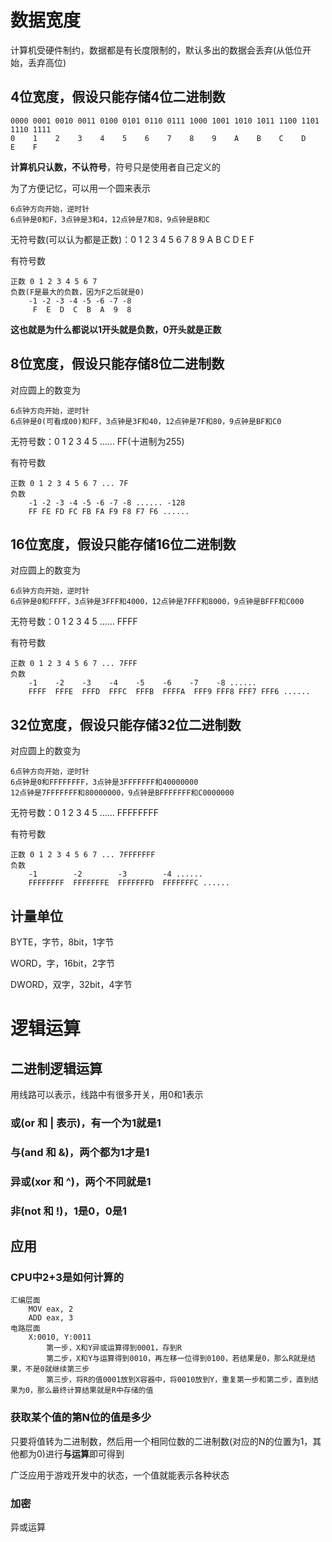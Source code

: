 # 数据宽度
计算机受硬件制约，数据都是有长度限制的，默认多出的数据会丢弃(从低位开始，丢弃高位)

## 4位宽度，假设只能存储4位二进制数
	0000 0001 0010 0011 0100 0101 0110 0111 1000 1001 1010 1011 1100 1101 1110 1111
	0    1    2    3    4    5    6    7    8    9    A    B    C    D    E    F
**计算机只认数，不认符号**，符号只是使用者自己定义的

为了方便记忆，可以用一个圆来表示

	6点钟方向开始，逆时针
	6点钟是0和F，3点钟是3和4，12点钟是7和8，9点钟是B和C
无符号数(可以认为都是正数)：0  1 2 3 4 5 6 7 8 9 A B C D E F

有符号数

	正数 0 1 2 3 4 5 6 7
	负数(F是最大的负数，因为F之后就是0)
		-1 -2 -3 -4 -5 -6 -7 -8
 	     F  E  D  C  B  A  9  8
**这也就是为什么都说以1开头就是负数，0开头就是正数**
## 8位宽度，假设只能存储8位二进制数

对应圆上的数变为

	6点钟方向开始，逆时针
	6点钟是0(可看成00)和FF，3点钟是3F和40，12点钟是7F和80，9点钟是BF和C0

无符号数：0  1 2 3 4 5 ...... FF(十进制为255)

有符号数

	正数 0 1 2 3 4 5 6 7 ... 7F
	负数
		-1 -2 -3 -4 -5 -6 -7 -8 ...... -128
		FF FE FD FC FB FA F9 F8 F7 F6 ......
## 16位宽度，假设只能存储16位二进制数
对应圆上的数变为

	6点钟方向开始，逆时针
	6点钟是0和FFFF，3点钟是3FFF和4000，12点钟是7FFF和8000，9点钟是BFFF和C000

无符号数：0  1 2 3 4 5 ...... FFFF

有符号数

	正数 0 1 2 3 4 5 6 7 ... 7FFF
	负数
		-1    -2    -3    -4    -5    -6    -7    -8 ......
		FFFF  FFFE  FFFD  FFFC  FFFB  FFFFA  FFF9 FFF8 FFF7 FFF6 ......
## 32位宽度，假设只能存储32位二进制数
对应圆上的数变为

	6点钟方向开始，逆时针
	6点钟是0和FFFFFFFF，3点钟是3FFFFFFF和40000000
	12点钟是7FFFFFFF和80000000，9点钟是BFFFFFFF和C0000000

无符号数：0  1 2 3 4 5 ...... FFFFFFFF

有符号数

	正数 0 1 2 3 4 5 6 7 ... 7FFFFFFF
	负数
		-1        -2        -3        -4 ......
		FFFFFFFF  FFFFFFFE  FFFFFFFD  FFFFFFFC ......
## 计量单位
BYTE，字节，8bit，1字节

WORD，字，16bit，2字节

DWORD，双字，32bit，4字节

# 逻辑运算
## 二进制逻辑运算
用线路可以表示，线路中有很多开关，用0和1表示

### 或(or 和 | 表示)，有一个为1就是1
### 与(and 和 &)，两个都为1才是1
### 异或(xor 和 ^)，两个不同就是1
### 非(not 和 !)，1是0，0是1
## 应用
### CPU中2+3是如何计算的
	汇编层面
	    MOV eax, 2
	    ADD eax, 3
	电路层面
	    X:0010, Y:0011
	        第一步，X和Y异或运算得到0001，存到R
	        第二步，X和Y与运算得到0010，再左移一位得到0100，若结果是0，那么R就是结果，不是0就继续第三步
	        第三步，将R的值0001放到X容器中，将0010放到Y，重复第一步和第二步，直到结果为0，那么最终计算结果就是R中存储的值
### 获取某个值的第N位的值是多少
只要将值转为二进制数，然后用一个相同位数的二进制数(对应的N的位置为1，其他都为0)进行**与运算**即可得到

广泛应用于游戏开发中的状态，一个值就能表示各种状态
### 加密
异或运算
